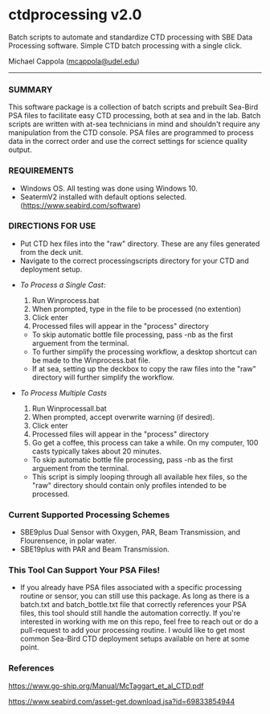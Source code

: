 # ctdprocessing v2.0
Batch scripts to automate and standardize CTD processing with SBE Data Processing software. Simple CTD batch processing with a single click.

 Michael Cappola (mcappola@udel.edu)

 ------

### SUMMARY
This software package is a collection of batch scripts and prebuilt Sea-Bird PSA files to facilitate easy CTD processing, both at sea and in the lab. Batch scripts are written with at-sea technicians in mind and shouldn't require any manipulation from the CTD console. PSA files are programmed to process data in the correct order and use the correct settings for science quality output.

### REQUIREMENTS
- Windows OS. All testing was done using Windows 10.
- SeatermV2 installed with default options selected. (https://www.seabird.com/software)

### DIRECTIONS FOR USE
- Put CTD hex files into the "raw" directory. These are any files generated from the deck unit.
- Navigate to the correct processingscripts directory for your CTD and deployment setup.

* *To Process a Single Cast*:
    1. Run Winprocess.bat 
    2. When prompted, type in the file to be processed (no extention)
    3. Click enter
    4. Processed files will appear in the "process" directory

    - To skip automatic bottle file processing, pass -nb as the first arguement from the terminal.
    - To further simplify the processing workflow, a desktop shortcut can be made to the Winprocess.bat file.
    - If at sea, setting up the deckbox to copy the raw files into the "raw" directory will further simplify the workflow.

* *To Process Multiple Casts*
    1. Run Winprocessall.bat
    2. When prompted, accept overwrite warning (if desired).
    3. Click enter
    4. Processed files will appear in the "process" directory
    5. Go get a coffee, this process can take a while. On my computer, 100 casts typically takes about 20 minutes.

    - To skip automatic bottle file processing, pass -nb as the first arguement from the terminal.
    - This script is simply looping through all available hex files, so the "raw" directory should contain only profiles intended to be processed.

### Current Supported Processing Schemes
- SBE9plus Dual Sensor with Oxygen, PAR, Beam Transmission, and Flourensence, in polar water.
- SBE19plus with PAR and Beam Transmission.


### This Tool Can Support Your PSA Files!
- If you already have PSA files associated with a specific processing routine or sensor, you can still use this package. As long as there is a batch.txt and batch_bottle.txt file that correctly references your PSA files, this tool should still handle the automation correctly. If you're interested in working with me on this repo, feel free to reach out or do a pull-request to add your processing routine. I would like to get most common Sea-Bird CTD deployment setups available on here at some point.

### References

https://www.go-ship.org/Manual/McTaggart_et_al_CTD.pdf

https://www.seabird.com/asset-get.download.jsa?id=69833854944

